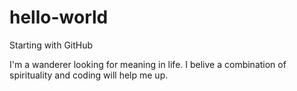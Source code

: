 # hello-world
Starting with GitHub

I'm a wanderer looking for meaning in life.
I belive a combination of spirituality and coding will help me up.
